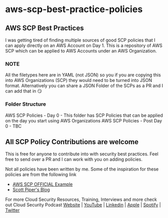 # aws-scp-best-practice-policies
## AWS SCP Best Practices

I was getting tired of finding multiple sources of good SCP policies that I can apply directly on an AWS Account on Day 1. This is a repository of AWS SCP which can be applied to AWS Accounts under an AWS Organization.

### NOTE
All the filetypes here are in YAML (not JSON) so you if you are copying this into AWS Organizations (SCP) they would need to be turned into JSON format. Alternatively you can share a JSON Folder of the SCPs as a PR and I can add that in :smirk: 

### Folder Structure
AWS SCP Policies - Day 0 - This folder has SCP Policies that can be applied on the day you start using AWS Organizations
AWS SCP Policies - Post Day 0 - TBC

## All SCP Policy Contributions are welcome
This is free for anyone to contribute into with security best practices. Feel free to send over a PR and I can work with you on adding policies.


Not all policies have been written by me. Some of the inspiration for these policies are from the following link
- [AWS SCP OFFICIAL Example](https://docs.aws.amazon.com/organizations/latest/userguide/orgs_manage_policies_scps_examples.html) 
- [Scott Piper's Blog](https://summitroute.com/blog/2020/03/25/aws_scp_best_practices/) 

For more Cloud Security Resources, Training, Interviews and more check out Cloud Security Podcast 
[Website](www.cloudsecuritypodcast.tv) | [YouTube](https://www.youtube.com/c/CloudSecurityPodcast?sub_confirmation=1) | [Linkedin](https://www.linkedin.com/company/cloud-security-podcast/) | [Apple](https://podcasts.apple.com/us/podcast/cloud-security-podcast/id1489678590) | [Spotify](https://open.spotify.com/show/6LZgeh4GecRYPc0WrwMB4I) | [Twitter](https://twitter.com/CloudSecPod)
